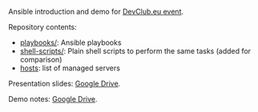 Ansible introduction and demo for [DevClub.eu event](http://www.devclub.eu/2013/09/11/september-meetup/).

Repository contents:

 * [playbooks/](src/tip/playbooks): Ansible playbooks
 * [shell-scripts/](src/tip/shell-scripts): Plain shell scripts to perform the same tasks (added for comparison)
 * [hosts](src/tip/hosts): list of managed servers

Presentation slides: [Google Drive](https://docs.google.com/presentation/d/1cuCulEiCITwdh9z-OOwHU-To7OuzTP17C9iE_8JcsS0/edit?usp=sharing).

Demo notes: [Google Drive](https://docs.google.com/document/d/1v6nspv2OcYQ1HSae8vzBrkw4BXJVhaFsheXmfcfB69U/edit?usp=sharing).
